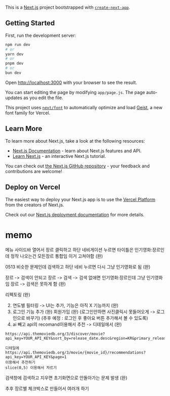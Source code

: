This is a [Next.js](https://nextjs.org) project bootstrapped with [`create-next-app`](https://nextjs.org/docs/app/api-reference/cli/create-next-app).

## Getting Started

First, run the development server:

```bash
npm run dev
# or
yarn dev
# or
pnpm dev
# or
bun dev
```

Open [http://localhost:3000](http://localhost:3000) with your browser to see the result.

You can start editing the page by modifying `app/page.js`. The page auto-updates as you edit the file.

This project uses [`next/font`](https://nextjs.org/docs/app/building-your-application/optimizing/fonts) to automatically optimize and load [Geist](https://vercel.com/font), a new font family for Vercel.

## Learn More

To learn more about Next.js, take a look at the following resources:

- [Next.js Documentation](https://nextjs.org/docs) - learn about Next.js features and API.
- [Learn Next.js](https://nextjs.org/learn) - an interactive Next.js tutorial.

You can check out [the Next.js GitHub repository](https://github.com/vercel/next.js) - your feedback and contributions are welcome!

## Deploy on Vercel

The easiest way to deploy your Next.js app is to use the [Vercel Platform](https://vercel.com/new?utm_medium=default-template&filter=next.js&utm_source=create-next-app&utm_campaign=create-next-app-readme) from the creators of Next.js.

Check out our [Next.js deployment documentation](https://nextjs.org/docs/app/building-your-application/deploying) for more details.

# memo

메뉴 사이드바 열어서 장르 클릭하고
하단 네비게이션 누르면 타이틀은 인기영화:장르인데
정작 나오는건 모든장르 통합임 이거 고쳐야함
(완)

0513
비슷한 문제인데
검색하고 하단 네비 누르면 다시 그냥 인기영화로 됨
(완)

장르 -> 검색이 안되고
장르 -> 검색 -> 검색 없애면 인기영화:장르인데 그냥 인기영화임
장르 -> 검색은 못하게 함
(완)

리펙토링
(완)

2. 연도별 필터링 -> UI는 추가, 기능은 아직 X
   기능까지
   (완)
3. 로그인 기능 추가
   (완)
   회원가입
   (완)
   (로그인안하면 사진클릭시 못들어오게 -> 로그인으로 바꾸기)
   (추후 예정 : 로그인 후 좋아요 버튼 추가해서 볼 수 있도록)
4. ai 빼고 api의 recomand이용해서 추천 -> 디테일에서
   (완)

```
https://api.themoviedb.org/3/discover/movie?api_key=YOUR_API_KEY&sort_by=release_date.desc&region=KR&primary_release_year=2024&page=1

디테일에
https://api.themoviedb.org/3/movie/{movie_id}/recommendations?api_key=YOUR_API_KEY&page=1
이용해서 추천하기
slice(0,5) 이용해서 자르기
```

검색창에 검색하고 지우면 초기화면으로 안돌아가는 문제 발생
(완)

추후 장르별 체크박스로 만들어서 여러개 하기
